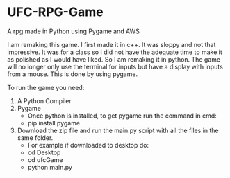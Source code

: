 # UFC-RPG-Game
A rpg made in Python using Pygame and AWS

I am remaking this game. I first made it in c++. It was sloppy and not that impressive. It was for a class so I did not have the adequate time to make it as polished as I would have liked. So I am remaking it in python. The game will no longer only use the terminal for inputs but have a display with inputs from a mouse. This is done by using pygame.

To run the game you need:
  1. A Python Compiler
  2. Pygame
        - Once python is installed, to get pygame run the command in cmd:
        - pip install pygame
  3. Download the zip file and run the main.py script with all the files in the same folder.
        - For example if downloaded to desktop do:
        - cd Desktop
        - cd ufcGame
        - python main.py 
